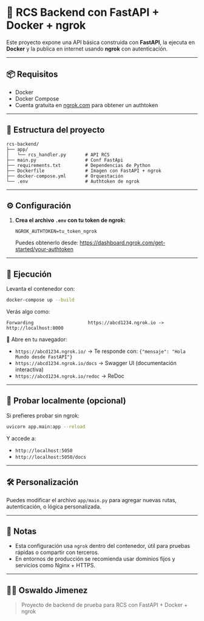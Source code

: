 # 🚀 RCS Backend con FastAPI + Docker + ngrok

Este proyecto expone una API básica construida con **FastAPI**, la ejecuta en **Docker** y la publica en internet usando **ngrok** con autenticación.

---

## 📦 Requisitos

- Docker
- Docker Compose
- Cuenta gratuita en [ngrok.com](https://ngrok.com) para obtener un authtoken

---

## 📁 Estructura del proyecto

```
rcs-backend/
├── app/
│   └── rcs_handler.py       # API RCS
├── main.py                  # Conf FastApi
├── requirements.txt         # Dependencias de Python
├── Dockerfile               # Imagen con FastAPI + ngrok
├── docker-compose.yml       # Orquestación
└── .env                     # Authtoken de ngrok
```

---

## ⚙️ Configuración

1. **Crea el archivo `.env` con tu token de ngrok:**

   ```env
   NGROK_AUTHTOKEN=tu_token_ngrok
   ```

   Puedes obtenerlo desde: https://dashboard.ngrok.com/get-started/your-authtoken

---

## 🚀 Ejecución

Levanta el contenedor con:

```bash
docker-compose up --build
```

Verás algo como:

```
Forwarding                    https://abcd1234.ngrok.io -> http://localhost:8000
```

🔗 Abre en tu navegador:
- `https://abcd1234.ngrok.io/` → Te responde con: `{"mensaje": "Hola Mundo desde FastAPI"}`
- `https://abcd1234.ngrok.io/docs` → Swagger UI (documentación interactiva)
- `https://abcd1234.ngrok.io/redoc` → ReDoc

---

## 🧪 Probar localmente (opcional)

Si prefieres probar sin ngrok:

```bash
uvicorn app.main:app --reload
```

Y accede a:
- `http://localhost:5050`
- `http://localhost:5050/docs`

---

## 🛠️ Personalización

Puedes modificar el archivo `app/main.py` para agregar nuevas rutas, autenticación, o lógica personalizada.

---

## 📌 Notas

- Esta configuración usa `ngrok` dentro del contenedor, útil para pruebas rápidas o compartir con terceros.
- En entornos de producción se recomienda usar dominios fijos y servicios como Nginx + HTTPS.

---

## 🧑‍💻 Oswaldo Jimenez

> Proyecto de backend de prueba para RCS con FastAPI + Docker + ngrok
